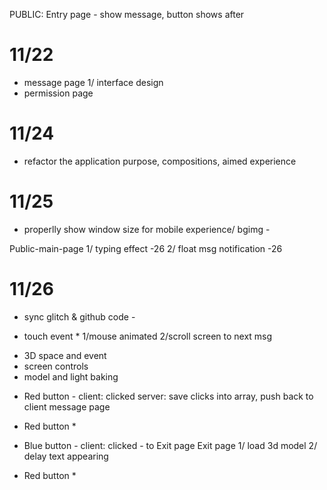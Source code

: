 PUBLIC: Entry page - show message, button shows after

# 11/22
- message page
1/ interface design 
- permission page

# 11/24
- refactor the application purpose, compositions, aimed experience

# 11/25
- properlly show window size for mobile experience/ bgimg - 

Public-main-page
1/ typing effect -26
2/ float msg notification -26

# 11/26
- sync glitch & github code - 
* touch event *
1/mouse animated
2/scroll screen to next msg
- 3D space and event
- screen controls
- model and light baking 




* Red button - 
client: clicked
server: save clicks into array, push back to client message page
- Red button *

* Blue button - 
client: clicked - to Exit page
Exit page
1/ load 3d model
2/ delay text appearing
- Red button *

